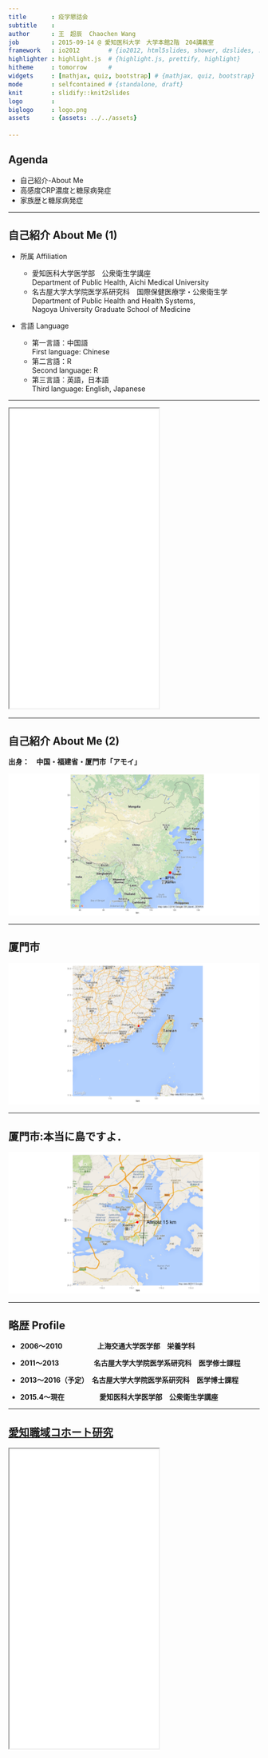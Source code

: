 ```yaml
---
title       : 疫学懇話会
subtitle    : 
author      : 王　超辰  Chaochen Wang
job         : 2015-09-14 @ 愛知医科大学　大学本館2階　204講義室
framework   : io2012        # {io2012, html5slides, shower, dzslides, ...}
highlighter : highlight.js  # {highlight.js, prettify, highlight}
hitheme     : tomorrow      # 
widgets     : [mathjax, quiz, bootstrap] # {mathjax, quiz, bootstrap}
mode        : selfcontained # {standalone, draft}
knit        : slidify::knit2slides
logo        : 
biglogo     : logo.png
assets      : {assets: ../../assets}

--- 
```

## Agenda

* 自己紹介-About Me
* 高感度CRP濃度と糖尿病発症
* 家族歴と糖尿病発症

--- 

## 自己紹介 About Me (1)

* 所属 Affiliation
  + 愛知医科大学医学部　公衆衛生学講座<br>Department of Public Health, Aichi Medical University
  + 名古屋大学大学院医学系研究科　国際保健医療学・公衆衛生学 <br> Department of Public Health and Health Systems, <br> Nagoya University Graduate School of Medicine


* 言語 Language
  + 第一言語：中国語<br>First language: Chinese 
  + 第二言語：R <br> Second language: R
  + 第三言語：英語，日本語<br>Third language: English, Japanese

---


<iframe src = 'rstudio.png' height='600px'></iframe>


--- 

## 自己紹介 About Me (2)

**出身：　中国・福建省・厦門市「アモイ」**

![plot of chunk unnamed-chunk-1](assets/fig/unnamed-chunk-1-1.png)


---

## 厦門市

![plot of chunk unnamed-chunk-2](assets/fig/unnamed-chunk-2-1.png) 

---
## 厦門市:本当に島ですよ．
![plot of chunk unnamed-chunk-3](assets/fig/unnamed-chunk-3-1.png) 

--- 
## 略歴 Profile

* **2006～2010　　　　　上海交通大学医学部　栄養学科**

* **2011～2013　　　　　名古屋大学大学院医学系研究科　医学修士課程**

* **2013～2016（予定）　名古屋大学大学院医学系研究科　医学博士課程**

* **2015.4～現在　　　　　愛知医科大学医学部　公衆衛生学講座**


--- 
## [愛知職域コホート研究](http://koei-nagoya.blogspot.jp/search/label/-%E6%84%9B%E7%9F%A5%E8%81%B7%E5%9F%9F%E3%82%B3%E3%83%9B%E3%83%BC%E3%83%88%E7%A0%94%E7%A9%B6%E3%81%AB%E3%81%A4%E3%81%84%E3%81%A6-)

<iframe src = 'Aichicohortflowchart.png' height='600px'></iframe>

